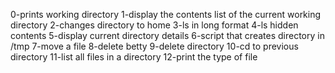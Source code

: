 0-prints working directory
1-display the contents list of the current working directory
2-changes directory to home
3-ls in long format
4-ls hidden contents
5-display current directory details
6-script that creates directory in /tmp
7-move a file
8-delete betty
9-delete directory
10-cd to previous directory
11-list all files in a directory
12-print the type of file
